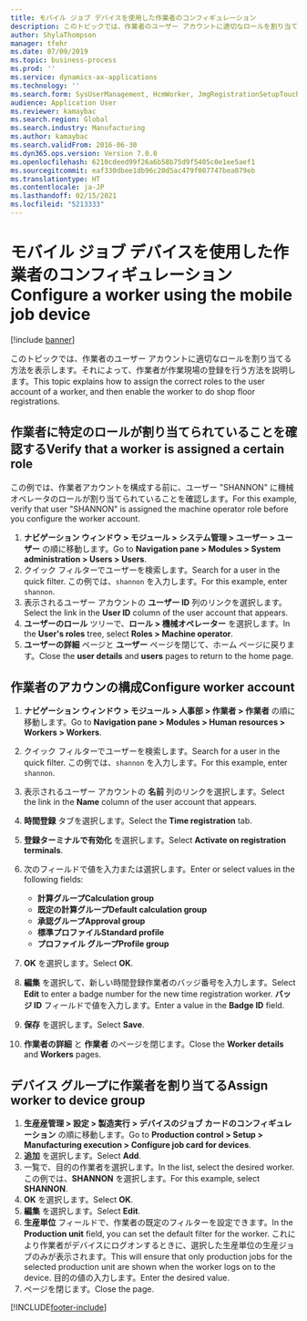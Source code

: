 ```yaml
---
title: モバイル ジョブ デバイスを使用した作業者のコンフィギュレーション
description: このトピックでは、作業者のユーザー アカウントに適切なロールを割り当てる方法を表示します。それによって、作業者が作業現場の登録を行う方法を説明します。
author: ShylaThompson
manager: tfehr
ms.date: 07/09/2019
ms.topic: business-process
ms.prod: ''
ms.service: dynamics-ax-applications
ms.technology: ''
ms.search.form: SysUserManagement, HcmWorker, JmgRegistrationSetupTouch, JmgRegistrationSetupAssignUsers
audience: Application User
ms.reviewer: kamaybac
ms.search.region: Global
ms.search.industry: Manufacturing
ms.author: kamaybac
ms.search.validFrom: 2016-06-30
ms.dyn365.ops.version: Version 7.0.0
ms.openlocfilehash: 6210cdeed99f26a6b58b75d9f5405c0e1ee5aef1
ms.sourcegitcommit: eaf330dbee1db96c20d5ac479f007747bea079eb
ms.translationtype: HT
ms.contentlocale: ja-JP
ms.lasthandoff: 02/15/2021
ms.locfileid: "5213333"
---
```

# <a name="configure-a-worker-using-the-mobile-job-device"></a><span data-ttu-id="27673-103">モバイル ジョブ デバイスを使用した作業者のコンフィギュレーション</span><span class="sxs-lookup"><span data-stu-id="27673-103">Configure a worker using the mobile job device</span></span>

[!include [banner](../../includes/banner.md)]

<span data-ttu-id="27673-104">このトピックでは、作業者のユーザー アカウントに適切なロールを割り当てる方法を表示します。それによって、作業者が作業現場の登録を行う方法を説明します。</span><span class="sxs-lookup"><span data-stu-id="27673-104">This topic explains how to assign the correct roles to the user account of a worker, and then enable the worker to do shop floor registrations.</span></span>

## <a name="verify-that-a-worker-is-assigned-a-certain-role"></a><span data-ttu-id="27673-105">作業者に特定のロールが割り当てられていることを確認する</span><span class="sxs-lookup"><span data-stu-id="27673-105">Verify that a worker is assigned a certain role</span></span>

<span data-ttu-id="27673-106">この例では、作業者アカウントを構成する前に、ユーザー "SHANNON" に機械オペレータのロールが割り当てられていることを確認します。</span><span class="sxs-lookup"><span data-stu-id="27673-106">For this example, verify that user "SHANNON" is assigned the machine operator role before you configure the worker account.</span></span>

1. <span data-ttu-id="27673-107">**ナビゲーション ウィンドウ > モジュール > システム管理 > ユーザー > ユーザー** の順に移動します。</span><span class="sxs-lookup"><span data-stu-id="27673-107">Go to **Navigation pane > Modules > System administration > Users > Users**.</span></span>
2. <span data-ttu-id="27673-108">クイック フィルターでユーザーを検索します。</span><span class="sxs-lookup"><span data-stu-id="27673-108">Search for a user in the quick filter.</span></span> <span data-ttu-id="27673-109">この例では、`shannon` を入力します。</span><span class="sxs-lookup"><span data-stu-id="27673-109">For this example, enter `shannon`.</span></span>
3. <span data-ttu-id="27673-110">表示されるユーザー アカウントの **ユーザー ID** 列のリンクを選択します。</span><span class="sxs-lookup"><span data-stu-id="27673-110">Select the link in the **User ID** column of the user account that appears.</span></span>
4. <span data-ttu-id="27673-111">**ユーザーのロール** ツリーで、**ロール > 機械オペレーター** を選択します。</span><span class="sxs-lookup"><span data-stu-id="27673-111">In the **User's roles** tree, select **Roles > Machine operator**.</span></span>
5. <span data-ttu-id="27673-112">**ユーザーの詳細** ページと **ユーザー** ページを閉じて、ホーム ページに戻ります。</span><span class="sxs-lookup"><span data-stu-id="27673-112">Close the **user details** and **users** pages to return to the home page.</span></span>

## <a name="configure-worker-account"></a><span data-ttu-id="27673-113">作業者のアカウンの構成</span><span class="sxs-lookup"><span data-stu-id="27673-113">Configure worker account</span></span>
1. <span data-ttu-id="27673-114">**ナビゲーション ウィンドウ > モジュール > 人事部 > 作業者 > 作業者** の順に移動します。</span><span class="sxs-lookup"><span data-stu-id="27673-114">Go to **Navigation pane > Modules > Human resources > Workers > Workers**.</span></span>
2. <span data-ttu-id="27673-115">クイック フィルターでユーザーを検索します。</span><span class="sxs-lookup"><span data-stu-id="27673-115">Search for a user in the quick filter.</span></span> <span data-ttu-id="27673-116">この例では、`shannon` を入力します。</span><span class="sxs-lookup"><span data-stu-id="27673-116">For this example, enter `shannon`.</span></span>
3. <span data-ttu-id="27673-117">表示されるユーザー アカウントの **名前** 列のリンクを選択します。</span><span class="sxs-lookup"><span data-stu-id="27673-117">Select the link in the **Name** column of the user account that appears.</span></span>
4. <span data-ttu-id="27673-118">**時間登録** タブを選択します。</span><span class="sxs-lookup"><span data-stu-id="27673-118">Select the **Time registration** tab.</span></span>
5. <span data-ttu-id="27673-119">**登録ターミナルで有効化** を選択します。</span><span class="sxs-lookup"><span data-stu-id="27673-119">Select **Activate on registration terminals**.</span></span>
6. <span data-ttu-id="27673-120">次のフィールドで値を入力または選択します。</span><span class="sxs-lookup"><span data-stu-id="27673-120">Enter or select values in the following fields:</span></span>  

    - <span data-ttu-id="27673-121">**計算グループ**</span><span class="sxs-lookup"><span data-stu-id="27673-121">**Calculation group**</span></span>  
    - <span data-ttu-id="27673-122">**既定の計算グループ**</span><span class="sxs-lookup"><span data-stu-id="27673-122">**Default calculation group**</span></span>  
    - <span data-ttu-id="27673-123">**承認グループ**</span><span class="sxs-lookup"><span data-stu-id="27673-123">**Approval group**</span></span>  
    - <span data-ttu-id="27673-124">**標準プロファイル**</span><span class="sxs-lookup"><span data-stu-id="27673-124">**Standard profile**</span></span>  
    - <span data-ttu-id="27673-125">**プロファイル グループ**</span><span class="sxs-lookup"><span data-stu-id="27673-125">**Profile group**</span></span>  

7. <span data-ttu-id="27673-126">**OK** を選択します。</span><span class="sxs-lookup"><span data-stu-id="27673-126">Select **OK**.</span></span>
8. <span data-ttu-id="27673-127">**編集** を選択して、新しい時間登録作業者のバッジ番号を入力します。</span><span class="sxs-lookup"><span data-stu-id="27673-127">Select **Edit** to enter a badge number for the new time registration worker.</span></span> <span data-ttu-id="27673-128">**バッジ ID** フィールドで値を入力します。</span><span class="sxs-lookup"><span data-stu-id="27673-128">Enter a value in the **Badge ID** field.</span></span>
9. <span data-ttu-id="27673-129">**保存** を選択します。</span><span class="sxs-lookup"><span data-stu-id="27673-129">Select **Save**.</span></span>
10. <span data-ttu-id="27673-130">**作業者の詳細** と **作業者** のページを閉じます。</span><span class="sxs-lookup"><span data-stu-id="27673-130">Close the **Worker details** and **Workers** pages.</span></span>

## <a name="assign-worker-to-device-group"></a><span data-ttu-id="27673-131">デバイス グループに作業者を割り当てる</span><span class="sxs-lookup"><span data-stu-id="27673-131">Assign worker to device group</span></span>
1. <span data-ttu-id="27673-132">**生産産管理 > 設定 > 製造実行 > デバイスのジョブ カードのコンフィギュレーション** の順に移動します。</span><span class="sxs-lookup"><span data-stu-id="27673-132">Go to **Production control > Setup > Manufacturing execution > Configure job card for devices**.</span></span>
2. <span data-ttu-id="27673-133">**追加** を選択します。</span><span class="sxs-lookup"><span data-stu-id="27673-133">Select **Add**.</span></span>
3. <span data-ttu-id="27673-134">一覧で、目的の作業者を選択します。</span><span class="sxs-lookup"><span data-stu-id="27673-134">In the list, select the desired worker.</span></span> <span data-ttu-id="27673-135">この例では、**SHANNON** を選択します。</span><span class="sxs-lookup"><span data-stu-id="27673-135">For this example, select **SHANNON**.</span></span>
4. <span data-ttu-id="27673-136">**OK** を選択します。</span><span class="sxs-lookup"><span data-stu-id="27673-136">Select **OK**.</span></span>
5. <span data-ttu-id="27673-137">**編集** を選択します。</span><span class="sxs-lookup"><span data-stu-id="27673-137">Select **Edit**.</span></span>
6. <span data-ttu-id="27673-138">**生産単位** フィールドで、作業者の既定のフィルターを設定できます。</span><span class="sxs-lookup"><span data-stu-id="27673-138">In the **Production unit** field, you can set the default filter for the worker.</span></span> <span data-ttu-id="27673-139">これにより作業者がデバイスにログオンするときに、選択した生産単位の生産ジョブのみが表示されます。</span><span class="sxs-lookup"><span data-stu-id="27673-139">This will ensure that only production jobs for the selected production unit are shown when the worker logs on to the device.</span></span> <span data-ttu-id="27673-140">目的の値の入力します。</span><span class="sxs-lookup"><span data-stu-id="27673-140">Enter the desired value.</span></span>
7. <span data-ttu-id="27673-141">ページを閉じます。</span><span class="sxs-lookup"><span data-stu-id="27673-141">Close the page.</span></span>



[!INCLUDE[footer-include](../../../includes/footer-banner.md)]